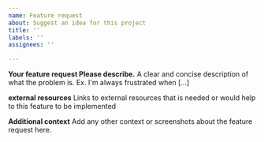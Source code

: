 ```yaml
---
name: Feature request
about: Suggest an idea for this project
title: ''
labels: ''
assignees: ''

---
```


**Your feature request Please describe.**
A clear and concise description of what the problem is. Ex. I'm always frustrated when [...]

**external resources**
Links to external resources that is needed or would help to this feature to be implemented

**Additional context**
Add any other context or screenshots about the feature request here.
